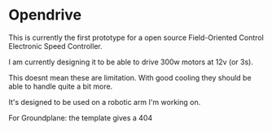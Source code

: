# Opendrive
This is currently the first prototype for a open source Field-Oriented Control Electronic Speed Controller.

I am currently designing it to be able to drive 300w motors at 12v (or 3s).

This doesnt mean these are limitation. With good cooling they should be able to handle quite a bit more.

It's designed to be used on a robotic arm I'm working on.

For Groundplane:
the template gives a 404